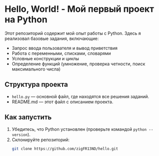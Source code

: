 # Hello, World! - Мой первый проект на Python

Этот репозиторий содержит мой опыт работы с Python. Здесь я реализовал базовые задания, включающие:
- Запрос ввода пользователя и вывод приветствия
- Работа с переменными, списками, словарями
- Условные конструкции и циклы
- Определение функций (умножение, проверка четности, поиск максимального числа)

## Структура проекта

- `hello.py` — основной файл, где находятся все решения заданий.
- README.md — этот файл с описанием проекта.

## Как запустить

1. Убедитесь, что Python установлен (проверьте командой `python --version`).
2. Склонируйте репозиторий:
   ```bash
   git clone https://github.com/zigFR13ND/hello.git
